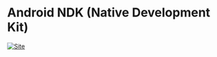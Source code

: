 # Android NDK (Native Development Kit)

[![Site](https://img.shields.io/badge/Developer-Android_NDK-lightgrey)](https://developer.android.com/ndk)  

